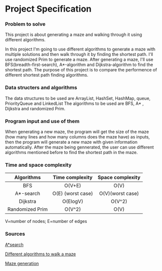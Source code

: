 # Project Specification

### Problem to solve
This project is about generating a maze and walking through it using different algorithms.

In this project I'm going to use different algorithms to generate a maze with multiple solutions and then walk through it by finding the shortest path. I'll use randomized Prim to generate a maze. After generating a maze, I'll use BFS(breadth-first-search), A*-algorithm and Dijkstra-algorithm to find the shortest path. The purpose of this project is to compare the performence of different shortest path finding algorithms. 

### Data structers and algorithms
The data structures to be used are ArrayList, HashSet, HashMap, queue, PriorityQueue and LinkedList
The algorithms to be used are BFS, A* , Dijkstra and randomized Prim.                                     

### Program input and use of them
When generating a new maze, the program will get the size of the maze (how many lines and how many columns does the maze have) as inputs, then the program will generate a new maze with given information automatically. After the maze being gennerated, the user can use different algorithms mentioned before to find the shortest path in the maze. 

### Time and space complexity 
| Algorithms     | Time complexity | Space complexity|
| :-------------:| :----------:    | :-----------:   |
|  BFS           | O(V+E)          | O(V)            |
|  A*-search     | O(E) (worst case) | O(V)(worst case)|
|Dijkstra | O(ElogV) | O(V^2)|
|  Randomized Prim| O(V^2)| O(V)|

V=number of nodes; E=number of edges

### Sources
[A*search](https://en.wikipedia.org/wiki/A*_search_algorithm)

[Different algorithms to walk a maze](http://bryukh.com/labyrinth-algorithms/)

[Maze generation](https://en.wikipedia.org/wiki/Maze_generation_algorithm)
